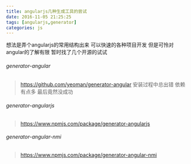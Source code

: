 ```yaml
---
title: angularjs几种生成工具的尝试
date: 2016-11-05 21:25:25
tags: [angularjs,generator]
categories: js
---
```



想法是弄个angularjs的常用结构出来 可以快速的各种项目开发
但是可怜对angular的了解有限 暂时找了几个开源的试试


###### generator-angular
> https://github.com/yeoman/generator-angular
安装过程中总出错 依赖有点多  最后竟然没成功

###### generator-angularjs
> https://www.npmjs.com/package/generator-angularjs


###### generator-angular-nmi
> https://www.npmjs.com/package/generator-angular-nmi